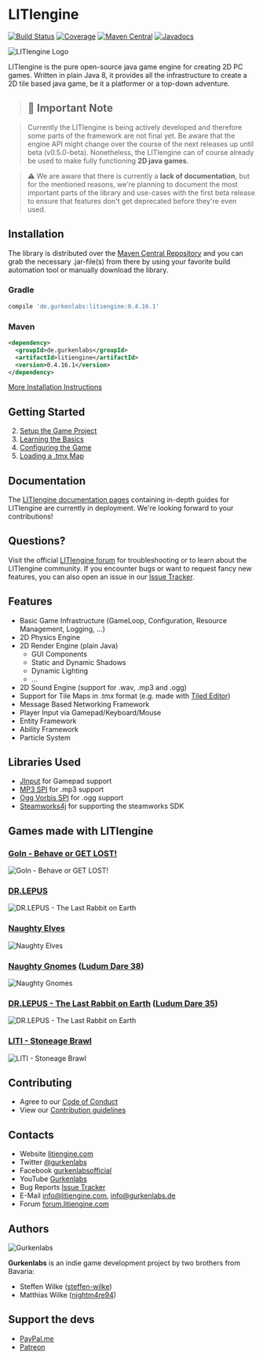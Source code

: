 # LITIengine

[![Build Status](https://travis-ci.com/gurkenlabs/litiengine.svg?branch=master)](https://travis-ci.com/gurkenlabs/litiengine)
[![Coverage](https://sonarcloud.io/api/project_badges/measure?project=de.gurkenlabs%3Alitiengine&metric=coverage)](https://sonarcloud.io/dashboard?id=de.gurkenlabs%3Alitiengine)
[![Maven Central](https://img.shields.io/maven-central/v/de.gurkenlabs/litiengine.svg)](https://maven-badges.herokuapp.com/maven-central/de.gurkenlabs/litiengine)
[![Javadocs](http://www.javadoc.io/badge/de.gurkenlabs/litiengine.svg)](http://www.javadoc.io/doc/de.gurkenlabs/litiengine)

![LITIengine Logo](https://github.com/gurkenlabs/litiengine/blob/master/resources/LITIEngine_Logo_big.png "LITIengine Logo")

LITIengine is the pure open-source java game engine for creating 2D PC games. Written in plain Java 8, it provides all the infrastructure to create a 2D tile based java game, be it a platformer or a top-down adventure.

> ## :construction: Important Note

> Currently the LITIengine is being actively developed and therefore some parts of the framework are not final yet. Be aware that the engine API might change over the course of the next releases up until beta (v0.5.0-beta).
Nonetheless, the LITIengine can of course already be used to make fully functioning **2D java games**.

> :warning: We are aware that there is currently a **lack of documentation**, but for the mentioned reasons, we're planning to document the most important parts of the library and use-cases with the first beta release to ensure that features don't get deprecated before they're even used.
## Installation
The library is distributed over the [Maven Central Repository](https://search.maven.org/artifact/de.gurkenlabs/litiengine/) and you can grab the necessary .jar-file(s) from there by using your favorite build automation tool or manually download the library.

### Gradle
```groovy
compile 'de.gurkenlabs:litiengine:0.4.16.1'
```

### Maven
```xml
<dependency>
  <groupId>de.gurkenlabs</groupId>
  <artifactId>litiengine</artifactId>
  <version>0.4.16.1</version>
</dependency>
```
[More Installation Instructions](https://docs.litiengine.com/basics/getting-started/get-litiengine)
## Getting Started


2. [Setup the Game Project](https://litiengine.com/getting-started-setup-the-game-project/)
3. [Learning the Basics](https://litiengine.com/getting-started-learning-the-basics)
4. [Configuring the Game](https://litiengine.com/getting-started-configuring-the-game/)
5. [Loading a .tmx Map](https://youtu.be/RR3QxOhV8hM)

## Documentation
The [LITIengine documentation pages](https://docs.litiengine.com/) containing in-depth guides for LITIengine are currently in deployment. We're looking forward to your contributions!

## Questions?
Visit the official [LITIengine forum](https://forum.litiengine.com/) for troubleshooting or to learn about the LITIengine community. If you encounter bugs or want to request fancy new features, you can also open an issue in our [Issue Tracker](https://github.com/gurkenlabs/litiengine/issues).

## Features

* Basic Game Infrastructure (GameLoop, Configuration, Resource Management, Logging, ...)
* 2D Physics Engine
* 2D Render Engine (plain Java)
  * GUI Components
  * Static and Dynamic Shadows
  * Dynamic Lighting
  * ...
* 2D Sound Engine (support for .wav, .mp3 and .ogg)
* Support for Tile Maps in .tmx format (e.g. made with [Tiled Editor](http://www.mapeditor.org/))
* Message Based Networking Framework
* Player Input via Gamepad/Keyboard/Mouse
* Entity Framework
* Ability Framework
* Particle System

## Libraries Used

* [JInput](https://github.com/jinput/jinput) for Gamepad support
* [MP3 SPI](http://www.javazoom.net/mp3spi/mp3spi.html) for .mp3 support
* [Ogg Vorbis SPI](http://www.javazoom.net/vorbisspi/vorbisspi.html) for .ogg support
* [Steamworks4j](https://github.com/code-disaster/steamworks4j) for supporting the steamworks SDK

## Games made with LITIengine
### [GoIn - Behave or GET LOST!](https://gurkenlabs.de/ldjam-42-goin-behave-or-get-lost/)
![GoIn - Behave or GET LOST!](https://gurkenlabs.de/wp-content/uploads/2018/11/banner1.png "GoIn")

### [DR.LEPUS](https://drlepus.com)
![DR.LEPUS - The Last Rabbit on Earth](https://gurkenlabs.de/wp-content/uploads/2017/04/page-title.png "DR.LEPUS")

### [Naughty Elves](https://naughtyelves.gurkenlabs.de/)
![Naughty Elves](https://gurkenlabs.de/wp-content/uploads/2018/02/banner.png "Naughty Elves")

### [Naughty Gnomes](https://gurkenlabs.de/naughty-gnomes/) ([Ludum Dare 38](https://ldjam.com/events/ludum-dare/38/naughty-gnomes))
![Naughty Gnomes](https://gurkenlabs.de/wp-content/uploads/2017/04/banner.png "Naughty Gnomes")

### [DR.LEPUS - The Last Rabbit on Earth](https://gurkenlabs.de/ldjam35-dr-lepus/) ([Ludum Dare 35](http://ludumdare.com/compo/ludum-dare-35/?action=preview&uid=67508))
![DR.LEPUS - The Last Rabbit on Earth](https://gurkenlabs.de/wp-content/uploads/2016/09/page-title.png "DR.LEPUS - The Last Rabbit on Earth")

### [LITI - Stoneage Brawl](https://gurkenlabs.de/liti/)
![LITI - Stoneage Brawl](https://gurkenlabs.de/wp-content/uploads/2017/01/liti-stoneage-brawl-banner.png "LITI - Stoneage Brawl")

## Contributing
* Agree to our [Code of Conduct](https://github.com/gurkenlabs/litiengine/blob/master/CODE_OF_CONDUCT.md)
* View our [Contribution guidelines](https://github.com/gurkenlabs/litiengine/blob/master/CONTRIBUTING.md)

## Contacts 
* Website [litiengine.com](https://litiengine.com)
* Twitter [@gurkenlabs](https://twitter.com/gurkenlabs)
* Facebook [gurkenlabsofficial](https://www.facebook.com/gurkenlabsofficial/)
* YouTube [Gurkenlabs](https://www.youtube.com/channel/UCN7-9zYTxip_Hl1LvCQ8RBA)
* Bug Reports [Issue Tracker](https://github.com/gurkenlabs/litiengine/issues)
* E-Mail info@litiengine.com, info@gurkenlabs.de
* Forum [forum.litiengine.com](https://forum.litiengine.com/)

## Authors
![Gurkenlabs](https://gurkenlabs.de/wp-content/uploads/2018/12/logo-banner-website.png "Gurkenlabs")

**Gurkenlabs** is an indie game development project by two brothers from Bavaria:
* Steffen Wilke ([steffen-wilke](https://github.com/steffen-wilke))
* Matthias Wilke ([nightm4re94](https://github.com/nightm4re94))

## Support the devs

* [PayPal.me](https://www.paypal.me/gurkenlabsmatthias)
* [Patreon](https://www.patreon.com/gurkenlabs)
